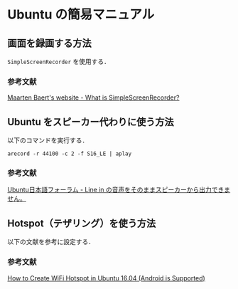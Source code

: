 # Ubuntu の簡易マニュアル

## 画面を録画する方法
`SimpleScreenRecorder` を使用する．

### 参考文献
[Maarten Baert's website - What is SimpleScreenRecorder?](http://www.maartenbaert.be/simplescreenrecorder/)

## Ubuntu をスピーカー代わりに使う方法
以下のコマンドを実行する．
```shell-session:mic2speaker_with_ubuntu
arecord -r 44100 -c 2 -f S16_LE | aplay
```

### 参考文献
[Ubuntu日本語フォーラム - Line in の音声をそのままスピーカーから出力できません。](https://forums.ubuntulinux.jp/viewtopic.php?id=9251)


## Hotspot（テザリング）を使う方法
以下の文献を参考に設定する．

### 参考文献
[How to Create WiFi Hotspot in Ubuntu 16.04 (Android is Supported)](http://ubuntuhandbook.org/index.php/2016/04/create-wifi-hotspot-ubuntu-16-04-android-supported/)
